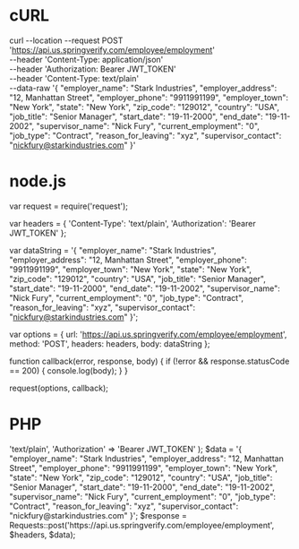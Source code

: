 # cURL

curl --location --request POST 'https://api.us.springverify.com/employee/employment' \
--header 'Content-Type: application/json' \
--header 'Authorization: Bearer JWT_TOKEN' \
--header 'Content-Type: text/plain' \
--data-raw '{
    "employer_name": "Stark Industries",
    "employer_address": "12, Manhattan Street",
    "employer_phone": "9911991199",
    "employer_town": "New York",
    "state": "New York",
    "zip_code": "129012",
    "country": "USA",
    "job_title": "Senior Manager",
    "start_date": "19-11-2000",
    "end_date": "19-11-2002",
    "supervisor_name": "Nick Fury",
    "current_employment": "0",
    "job_type": "Contract",
    "reason_for_leaving": "xyz",
    "supervisor_contact": "nickfury@starkindustries.com"
}'

# node.js

var request = require('request');

var headers = {
    'Content-Type': 'text/plain',
    'Authorization': 'Bearer JWT_TOKEN'
};

var dataString = '{ "employer_name": "Stark Industries", "employer_address": "12, Manhattan Street", "employer_phone": "9911991199", "employer_town": "New York", "state": "New York", "zip_code": "129012", "country": "USA", "job_title": "Senior Manager", "start_date": "19-11-2000", "end_date": "19-11-2002", "supervisor_name": "Nick Fury", "current_employment": "0", "job_type": "Contract", "reason_for_leaving": "xyz", "supervisor_contact": "nickfury@starkindustries.com" }';

var options = {
    url: 'https://api.us.springverify.com/employee/employment',
    method: 'POST',
    headers: headers,
    body: dataString
};

function callback(error, response, body) {
    if (!error && response.statusCode == 200) {
        console.log(body);
    }
}

request(options, callback);

# PHP

<?php
include('vendor/rmccue/requests/library/Requests.php');
Requests::register_autoloader();
$headers = array(
    'Content-Type' => 'text/plain',
    'Authorization' => 'Bearer JWT_TOKEN'
);
$data = '{ "employer_name": "Stark Industries", "employer_address": "12, Manhattan Street", "employer_phone": "9911991199", "employer_town": "New York", "state": "New York", "zip_code": "129012", "country": "USA", "job_title": "Senior Manager", "start_date": "19-11-2000", "end_date": "19-11-2002", "supervisor_name": "Nick Fury", "current_employment": "0", "job_type": "Contract", "reason_for_leaving": "xyz", "supervisor_contact": "nickfury@starkindustries.com" }';
$response = Requests::post('https://api.us.springverify.com/employee/employment', $headers, $data);

